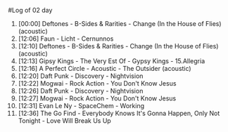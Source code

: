 #Log of 02 day

1. [00:00] Deftones - B-Sides & Rarities - Change (In the House of Flies) (acoustic)
1. [12:06] Faun - Licht - Cernunnos
1. [12:10] Deftones - B-Sides & Rarities - Change (In the House of Flies) (acoustic)
1. [12:13] Gipsy Kings - The Very Est Of - Gypsy Kings - 15.Allegria
1. [12:16] A Perfect Circle - Acoustic - The Outsider (acoustic)
1. [12:20] Daft Punk - Discovery - Nightvision
1. [12:22] Mogwai - Rock Action - You Don't Know Jesus
1. [12:26] Daft Punk - Discovery - Nightvision
1. [12:27] Mogwai - Rock Action - You Don't Know Jesus
1. [12:31] Evan Le Ny - SpaceChem - Working
1. [12:36] The Go Find - Everybody Knows It's Gonna Happen, Only Not Tonight - Love Will Break Us Up
